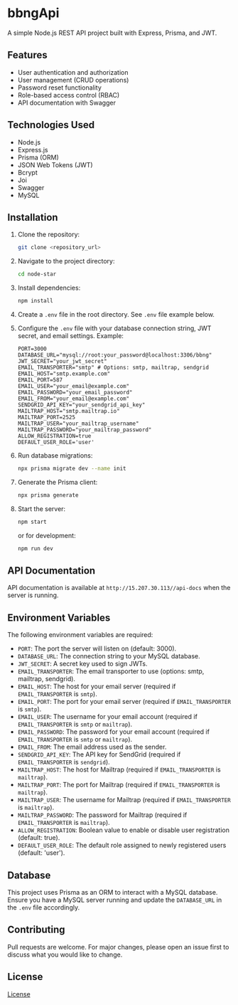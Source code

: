 # bbngApi

A simple Node.js REST API project built with Express, Prisma, and JWT.

## Features

- User authentication and authorization
- User management (CRUD operations)
- Password reset functionality
- Role-based access control (RBAC)
- API documentation with Swagger

## Technologies Used

- Node.js
- Express.js
- Prisma (ORM)
- JSON Web Tokens (JWT)
- Bcrypt
- Joi
- Swagger
- MySQL

## Installation

1.  Clone the repository:

    ```bash
    git clone <repository_url>
    ```

2.  Navigate to the project directory:

    ```bash
    cd node-star
    ```

3.  Install dependencies:

    ```bash
    npm install
    ```

4.  Create a `.env` file in the root directory. See `.env` file example below.

5.  Configure the `.env` file with your database connection string, JWT secret, and email settings. Example:

    ```
    PORT=3000
    DATABASE_URL="mysql://root:your_password@localhost:3306/bbng"
    JWT_SECRET="your_jwt_secret"
    EMAIL_TRANSPORTER="smtp" # Options: smtp, mailtrap, sendgrid
    EMAIL_HOST="smtp.example.com"
    EMAIL_PORT=587
    EMAIL_USER="your_email@example.com"
    EMAIL_PASSWORD="your_email_password"
    EMAIL_FROM="your_email@example.com"
    SENDGRID_API_KEY="your_sendgrid_api_key"
    MAILTRAP_HOST="smtp.mailtrap.io"
    MAILTRAP_PORT=2525
    MAILTRAP_USER="your_mailtrap_username"
    MAILTRAP_PASSWORD="your_mailtrap_password"
    ALLOW_REGISTRATION=true
    DEFAULT_USER_ROLE='user'
    ```

6.  Run database migrations:

    ```bash
    npx prisma migrate dev --name init
    ```

7.  Generate the Prisma client:

    ```bash
    npx prisma generate
    ```

8.  Start the server:

    ```bash
    npm start
    ```

    or for development:

    ```bash
    npm run dev
    ```

## API Documentation

API documentation is available at `http://15.207.30.113//api-docs` when the server is running.

## Environment Variables

The following environment variables are required:

- `PORT`: The port the server will listen on (default: 3000).
- `DATABASE_URL`: The connection string to your MySQL database.
- `JWT_SECRET`: A secret key used to sign JWTs.
- `EMAIL_TRANSPORTER`: The email transporter to use (options: smtp, mailtrap, sendgrid).
- `EMAIL_HOST`: The host for your email server (required if `EMAIL_TRANSPORTER` is `smtp`).
- `EMAIL_PORT`: The port for your email server (required if `EMAIL_TRANSPORTER` is `smtp`).
- `EMAIL_USER`: The username for your email account (required if `EMAIL_TRANSPORTER` is `smtp` or `mailtrap`).
- `EMAIL_PASSWORD`: The password for your email account (required if `EMAIL_TRANSPORTER` is `smtp` or `mailtrap`).
- `EMAIL_FROM`: The email address used as the sender.
- `SENDGRID_API_KEY`: The API key for SendGrid (required if `EMAIL_TRANSPORTER` is `sendgrid`).
- `MAILTRAP_HOST`: The host for Mailtrap (required if `EMAIL_TRANSPORTER` is `mailtrap`).
- `MAILTRAP_PORT`: The port for Mailtrap (required if `EMAIL_TRANSPORTER` is `mailtrap`).
- `MAILTRAP_USER`: The username for Mailtrap (required if `EMAIL_TRANSPORTER` is `mailtrap`).
- `MAILTRAP_PASSWORD`: The password for Mailtrap (required if `EMAIL_TRANSPORTER` is `mailtrap`).
- `ALLOW_REGISTRATION`: Boolean value to enable or disable user registration (default: true).
- `DEFAULT_USER_ROLE`: The default role assigned to newly registered users (default: 'user').

## Database

This project uses Prisma as an ORM to interact with a MySQL database. Ensure you have a MySQL server running and update the `DATABASE_URL` in the `.env` file accordingly.

## Contributing

Pull requests are welcome. For major changes, please open an issue first to discuss what you would like to change.

## License

[License](https://choosealicense.com/licenses/mit/)
